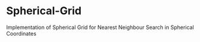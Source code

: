 # Spherical-Grid
Implementation of Spherical Grid for Nearest Neighbour Search in Spherical Coordinates
